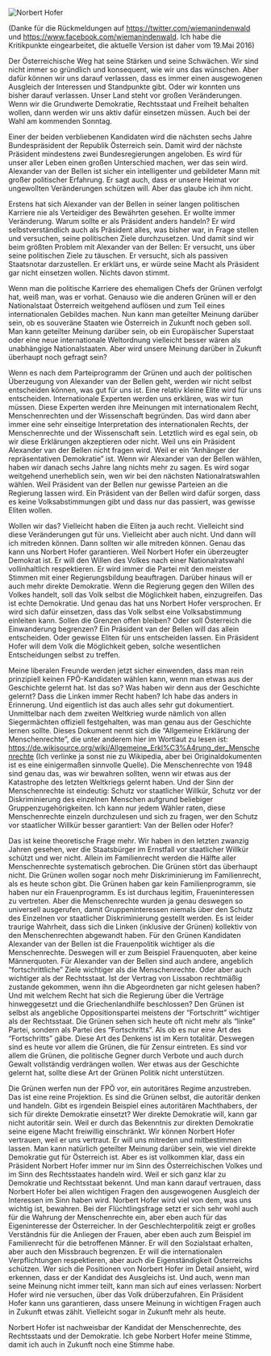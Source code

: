 ![Norbert Hofer](http://res.cloudinary.com/ontore/image/upload/c_scale,w_820/v1463584815/d7578d15820f71d97a1e4fd1805a3141__fpoe-kandidat-s1260_jpg_1370480_1164_y8eqii.jpg)

(Danke für die Rückmeldungen auf <https://twitter.com/wiemanindenwald> und <https://www.facebook.com/wiemanindenwald>. Ich habe die Kritikpunkte eingearbeitet, die aktuelle Version ist daher vom 19.Mai 2016)

Der Österreichische Weg hat seine Stärken und seine Schwächen. Wir sind nicht immer so gründlich und konsequent, wie wir uns das wünschen. Aber dafür können wir uns darauf verlassen, dass es immer einen ausgewogenen Ausgleich der Interessen und Standpunkte gibt. Oder wir konnten uns bisher darauf verlassen. Unser Land steht vor großen Veränderungen. Wenn wir die Grundwerte Demokratie, Rechtsstaat und Freiheit behalten wollen, dann werden wir uns aktiv dafür einsetzen müssen. Auch bei der Wahl am kommenden Sonntag.

Einer der beiden verbliebenen Kandidaten wird die nächsten sechs Jahre Bundespräsident der Republik Österreich sein. Damit wird der nächste Präsident mindestens zwei Bundesregierungen angeloben. Es wird für unser aller Leben einen großen Unterschied machen, wer das sein wird. Alexander van der Bellen ist sicher ein intelligenter und gebildeter Mann mit großer politischer Erfahrung. Er sagt auch, dass er unsere Heimat vor ungewollten Veränderungen schützen will. Aber das glaube ich ihm nicht.

Erstens hat sich Alexander van der Bellen in seiner langen politischen Karriere nie als Verteidiger des Bewährten gesehen. Er wollte immer Veränderung. Warum sollte er als Präsident anders handeln? Er wird selbstverständlich auch als Präsident alles, was bisher war, in Frage stellen und versuchen, seine politischen Ziele durchzusetzen. Und damit sind wir beim größten Problem mit Alexander van der Bellen: Er versucht, uns über seine politischen Ziele zu täuschen. Er versucht, sich als passiven Staatsnotar darzustellen. Er erklärt uns, er würde seine Macht als Präsident gar nicht einsetzen wollen. Nichts davon stimmt.

Wenn man die politische Karriere des ehemaligen Chefs der Grünen verfolgt hat, weiß man, was er vorhat. Genauso wie die anderen Grünen will er den Nationalstaat Österreich weitgehend auflösen und zum Teil eines internationalen Gebildes machen. Nun kann man geteilter Meinung darüber sein, ob es souveräne Staaten wie Österreich in Zukunft noch geben soll. Man kann geteilter Meinung darüber sein, ob ein Europäischer Superstaat oder eine neue internationale Weltordnung vielleicht besser wären als unabhängige Nationalstaaten. Aber wird unsere Meinung darüber in Zukunft überhaupt noch gefragt sein?

Wenn es nach dem Parteiprogramm der Grünen und auch der politischen Überzeugung von Alexander van der Bellen geht, werden wir nicht selbst entscheiden können, was gut für uns ist. Eine relativ kleine Elite wird für uns entscheiden. Internationale Experten werden uns erklären, was wir tun müssen. Diese Experten werden ihre Meinungen mit internationalem Recht, Menschenrechten und der Wissenschaft begründen. Das wird dann aber immer eine sehr einseitige Interpretation des internationalen Rechts, der Menschenrechte und der Wissenschaft sein. Letztlich wird es egal sein, ob wir diese Erklärungen akzeptieren oder nicht. Weil uns ein Präsident Alexander van der Bellen nicht fragen wird. Weil er ein “Anhänger der repräsentativen Demokratie” ist. Wenn wir Alexander van der Bellen wählen, haben wir danach sechs Jahre lang nichts mehr zu sagen. Es wird sogar weitgehend unerheblich sein, wen wir bei den nächsten Nationalratswahlen wählen. Weil Präsident van der Bellen nur gewisse Parteien an die Regierung lassen wird. Ein Präsident van der Bellen wird dafür sorgen, dass es keine Volksabstimmungen gibt und dass nur das passiert, was gewisse Eliten wollen.

Wollen wir das? Vielleicht haben die Eliten ja auch recht. Vielleicht sind diese Veränderungen gut für uns. Vielleicht aber auch nicht. Und dann will ich mitreden können. Dann sollten wir alle mitreden können. Genau das kann uns Norbert Hofer garantieren. Weil Norbert Hofer ein überzeugter Demokrat ist. Er will den Willen des Volkes nach einer Nationalratswahl vollinhaltlich respektieren. Er wird immer die Partei mit den meisten Stimmen mit einer Regierungsbildung beauftragen. Darüber hinaus will er auch mehr direkte Demokratie. Wenn die Regierung gegen den Willen des Volkes handelt, soll das Volk selbst die Möglichkeit haben, einzugreifen. Das ist echte Demokratie. Und genau das hat uns Norbert Hofer versprochen. Er wird sich dafür einsetzen, dass das Volk selbst eine Volksabstimmung einleiten kann. Sollen die Grenzen offen bleiben? Oder soll Österreich die Einwanderung begrenzen? Ein Präsident van der Bellen will das allein entscheiden. Oder gewisse Eliten für uns entscheiden lassen. Ein Präsident Hofer will dem Volk die Möglichkeit geben, solche wesentlichen Entscheidungen selbst zu treffen.

Meine liberalen Freunde werden jetzt sicher einwenden, dass man rein prinzipiell keinen FPÖ-Kandidaten wählen kann, wenn man etwas aus der Geschichte gelernt hat. Ist das so? Was haben wir denn aus der Geschichte gelernt? Dass die Linken immer Recht haben? Ich habe das anders in Erinnerung. Und eigentlich ist das auch alles sehr gut dokumentiert. Unmittelbar nach dem zweiten Weltkrieg wurde nämlich von allen Siegermächten offiziell festgehalten, was man genau aus der Geschichte lernen sollte. Dieses Dokument nennt sich die “Allgemeine Erklärung der Menschenrechte”, die unter anderem hier im Wortlaut zu lesen ist: <https://de.wikisource.org/wiki/Allgemeine_Erkl%C3%A4rung_der_Menschenrechte> (Ich verlinke ja sonst nie zu Wikipedia, aber bei Originaldokumenten ist es eine einigermaßen sinnvolle Quelle). Die Menschenrechte von 1948 sind genau das, was wir bewahren sollten, wenn wir etwas aus der Katastrophe des letzten Weltkriegs gelernt haben. Und der Sinn der Menschenrechte ist eindeutig: Schutz vor staatlicher Willkür, Schutz vor der Diskriminierung des einzelnen Menschen aufgrund beliebiger Gruppenzugehörigkeiten. Ich kann nur jedem Wähler raten, diese Menschenrechte einzeln durchzulesen und sich zu fragen, wer den Schutz vor staatlicher Willkür besser garantiert: Van der Bellen oder Hofer?

Das ist keine theoretische Frage mehr. Wir haben in den letzten zwanzig Jahren gesehen, wer die Staatsbürger im Ernstfall vor staatlicher Willkür schützt und wer nicht. Allein im Familienrecht werden die Hälfte aller Menschenrechte systematisch gebrochen. Die Grünen stört das überhaupt nicht. Die Grünen wollen sogar noch mehr Diskriminierung im Familienrecht, als es heute schon gibt. Die Grünen haben gar kein Familienprogramm, sie haben nur ein Frauenprogramm. Es ist durchaus legitim, Fraueninteressen zu vertreten. Aber die Menschenrechte wurden ja genau deswegen so universell ausgerufen, damit Gruppeninteressen niemals über den Schutz des Einzelnen vor staatlicher Diskriminierung gestellt werden. Es ist leider traurige Wahrheit, dass sich die Linken (inklusive der Grünen) kollektiv von den Menschenrechten abgewandt haben. Für den Grünen Kandidaten Alexander van der Bellen ist die Frauenpolitik wichtiger als die Menschenrechte. Deswegen will er zum Beispiel Frauenquoten, aber keine Männerquoten. Für Alexander van der Bellen sind auch andere, angeblich “fortschrittliche” Ziele wichtiger als die Menschenrechte. Oder aber auch wichtiger als der Rechtsstaat. Ist der Vertrag von Lissabon rechtmäßig zustande gekommen, wenn ihn die Abgeordneten gar nicht gelesen haben? Und mit welchem Recht hat sich die Regierung über die Verträge hinweggesetzt und die Griechenlandhilfe beschlossen? Den Grünen ist selbst als angebliche Oppositionspartei meistens der “Fortschritt” wichtiger als der Rechtsstaat. Die Grünen sehen sich heute oft nicht mehr als “linke” Partei, sondern als Partei des “Fortschritts”. Als ob es nur eine Art des “Fortschritts” gäbe. Diese Art des Denkens ist im Kern totalitär. Deswegen sind es heute vor allem die Grünen, die für Zensur eintreten. Es sind vor allem die Grünen, die politische Gegner durch Verbote und auch durch Gewalt vollständig verdrängen wollen. Wer etwas aus der Geschichte gelernt hat, sollte diese Art der Grünen Politik nicht unterstützen.

Die Grünen werfen nun der FPÖ vor, ein autoritäres Regime anzustreben. Das ist eine reine Projektion. Es sind die Grünen selbst, die autoritär denken und handeln. Gibt es irgendein Beispiel eines autoritären Machthabers, der sich für direkte Demokratie einsetzt? Wer direkte Demokratie will, kann gar nicht autoritär sein. Weil er durch das Bekenntnis zur direkten Demokratie seine eigene Macht freiwillig einschränkt. Wir können Norbert Hofer vertrauen, weil er uns vertraut. Er will uns mitreden und mitbestimmen lassen. Man kann natürlich geteilter Meinung darüber sein, wie viel direkte Demokratie gut für Österreich ist. Aber es ist vollkommen klar, dass ein Präsident Norbert Hofer immer nur im Sinn des Österreichischen Volkes und im Sinn des Rechtsstaates handeln wird. Weil er sich ganz klar zu Demokratie und Rechtsstaat bekennt. Und man kann darauf vertrauen, dass Norbert Hofer bei allen wichtigen Fragen den ausgewogenen Ausgleich der Interessen im Sinn haben wird. Norbert Hofer wird viel von dem, was uns wichtig ist, bewahren. Bei der Flüchtlingsfrage setzt er sich sehr wohl auch für die Wahrung der Menschenrechte ein, aber eben auch für das Eigeninteresse der Österreicher. In der Geschlechterpolitik zeigt er großes Verständnis für die Anliegen der Frauen, aber eben auch zum Beispiel im Familienrecht für die betroffenen Männer. Er will den Sozialstaat erhalten, aber auch den Missbrauch begrenzen. Er will die internationalen Verpflichtungen respektieren, aber auch die Eigenständigkeit Österreichs schützen. Wer sich die Positionen von Norbert Hofer im Detail ansieht, wird erkennen, dass er der Kandidat des Ausgleichs ist. Und auch, wenn man seine Meinung nicht immer teilt, kann man sich auf eines verlassen: Norbert Hofer wird nie versuchen, über das Volk drüberzufahren. Ein Präsident Hofer kann uns garantieren, dass unsere Meinung in wichtigen Fragen auch in Zukunft etwas zählt. Vielleicht sogar in Zukunft mehr als heute.

Norbert Hofer ist nachweisbar der Kandidat der Menschenrechte, des Rechtsstaats und der Demokratie. Ich gebe Norbert Hofer meine Stimme, damit ich auch in Zukunft noch eine Stimme habe.
